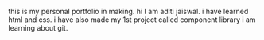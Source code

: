 this is my personal portfolio in making.
hi I am aditi jaiswal.
i have learned html and css.
i have also made my 1st project called component library
i am learning about git.

